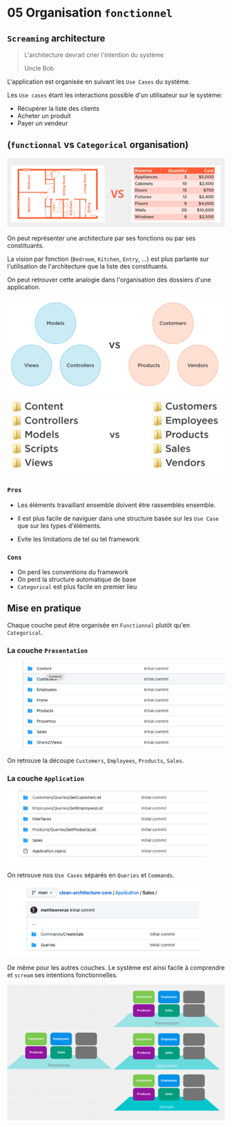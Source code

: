# 05 Organisation  `fonctionnel`



## `Screaming` architecture 

> L'architecture devrait crier l'intention du système
>
> Uncle Bob 

L'application est organisée en suivant les `Use Cases` du système.

Les `Use cases` étant les interactions possible d'un utilisateur sur le système:

- Récupérer la liste des clients
- Acheter un produit
- Payer un vendeur

## (`functionnal` vs `Categorical` organisation)

<img src="assets/use-cases-vs-componants.png" alt="use-cases-vs-componants" style="zoom:50%;" />

On peut représenter une architecture par ses fonctions ou par ses constituants.

La vision par fonction (`Bedroom`, `Kitchen`, `Entry`, ...) est plus parlante sur l'utilisation de l'architecture que la liste des constituants.

On peut retrouver cette analogie dans l'organisation des dossiers d'une application.

<img src="assets/mvc-vs-use-cases-schema.png" alt="mvc-vs-use-cases-schema" style="zoom:50%;" />

<img src="assets/mvc-folders-vs-functionnal-folder-naming.png" alt="mvc-folders-vs-functionnal-folder-naming" style="zoom:50%;" />

### `Pros`

- Les éléments travaillant ensemble doivent être rassemblés ensemble.

- Il est plus facile de naviguer dans une structure basée sur les `Use Case` que sur les types d'éléments.
- Evite les limitations de tel ou tel framework



### `Cons`

- On perd les conventions du framework
- On perd la structure automatique de base
- `Categorical` est plus facile en premier lieu



## Mise en pratique

Chaque couche peut être organisée en `Functionnal` plutôt qu'en `Categorical`.

### La couche `Presentation`

<img src="assets/layer-presentation-functionnal-organisation.png" alt="layer-presentation-functionnal-organisation" style="zoom: 67%;" />

On retrouve la découpe `Customers`, `Employees`, `Products`, `Sales`.

### La couche `Application`

<img src="assets/application-layer-fucntionnal-organisation.png" alt="application-layer-fucntionnal-organisation" style="zoom:67%;" />

On retrouve nos `Use Cases` séparés en `Queries` et `Commands`.

<img src="assets/functionnal-application-cqrs-organisation.png" alt="functionnal-application-cqrs-organisation" style="zoom:67%;" />

De même pour les autres couches. Le système est ainsi facile à comprendre et `scream` ses intentions fonctionnelles.

<img src="assets/functionnal-organization-per-layer.png" alt="functionnal-organization-per-layer" style="zoom:50%;" />















